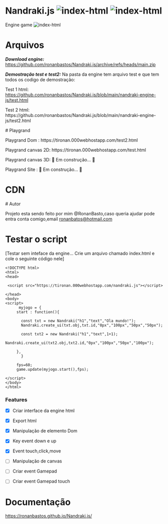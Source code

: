 # Nandraki.js <img src="https://img.shields.io/badge/Lincense-MIT-green" alt="index-html" border="0"> <img src="https://img.shields.io/badge/Version-1.2.0-blue" alt="index-html" border="0">

</p>
Engine game  
<img src="https://i.ibb.co/k6pMWgQ/index-html.png" alt="index-html" border="0"></br>

# Arquivos <br>

***Download engine:*** https://github.com/ronanbastos/Nandraki.js/archive/refs/heads/main.zip

***Demostração test e test2:*** 
Na pasta da engine tem arquivo test e  que tem todos os codigo de demostração:


  Test 1 html: https://github.com/ronanbastos/Nandraki.js/blob/main/nandraki-engine-js/test.html
<p>
  Test 2 html: https://github.com/ronanbastos/Nandraki.js/blob/main/nandraki-engine-js/test2.html
<p>
# Playgrand
<p>
  Playgrand Dom : https://tironan.000webhostapp.com/test2.html
<p>
  Playgrand canvas 2D: https://tironan.000webhostapp.com/test.html
<p>
  Playgrand canvas 3D: 🚧  Em construção...  🚧	

<p>
  Playgrand Site : 🚧  Em construção...  🚧	
	
# CDN 

***<script src= "https://tironan.000webhostapp.com/nandraki.js" ></script>***
<p>
# Autor 

Projeto esta sendo feito por mim @RonanBasto,caso queria ajudar pode entra conta comigo,email ronanbatos@hotmail.com	


# Testar o script 
[Testar sem inteface da engine... Crie um arquivo chamado index.html e cole o seguinte código nele]



	<!DOCTYPE html>
	<html>
	<head>

	 <script src="https://tironan.000webhostapp.com/nandraki.js"></script>

	</head>
	<body>
	<script>
	      myjogo = {
		 start : function(){

		   const txt = new Nandraki("h1","text","Ola mundo!");
		   Nandraki.create_ui(txt.obj,txt.id,"0px","100px","50px","50px");

		   const txt2 = new Nandraki("h1","text",1+1);
		   Nandraki.create_ui(txt2.obj,txt2.id,"0px","100px","50px","100px");

		 },	
	       }

	     fps=60;	
	     game.update(myjogo.start(),fps);  

	</script>
	</body>
	</html>

### Features

- [x] Criar interface da engine html
- [x] Export html
- [x] Manipulação de elemento Dom
- [x] Key event down e up
- [x] Event touch,click,move		
- [ ] Manipulação de canvas 
- [ ] Criar event Gamepad
- [ ] Criar event Gamepad touch		
	
	
# Documentação

https://ronanbastos.github.io/Nandraki.js/

